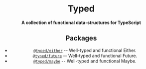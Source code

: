 <h1 align='center'>Typed</h1>

<div align='center'>
  <strong>A collection of functional data-structures for TypeScript</strong>
</div>

<div align='center'>

## Packages

- [`@typed/either`](./packages/either) -- Well-typed and functional Either.
- [`@typed/future`](./packages/future) -- Well-typed and functional Future.
- [`@typed/maybe`](./packages/maybe) -- Well-typed and functional Maybe.
